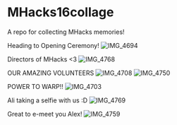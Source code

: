# MHacks16collage
A repo for collecting MHacks memories! 

Heading to Opening Ceremony! 
![IMG_4694](https://github.com/yile-li/MHacks16collage/assets/86922636/6f518a45-52c9-45bf-b109-ce06aa074045)

Directors of MHacks <3
![IMG_4768](https://github.com/yile-li/MHacks16collage/assets/86922636/e806b4ac-7236-4ee0-9059-e5efc6c1a58e)

OUR AMAZING VOLUNTEERS
![IMG_4708](https://github.com/yile-li/MHacks16collage/assets/86922636/31146ebb-ea2f-48f6-ad06-c141d802fbdb)
![IMG_4750](https://github.com/yile-li/MHacks16collage/assets/86922636/37690b10-4103-4303-8e09-710e53078211)

POWER TO WARP!!
![IMG_4703](https://github.com/yile-li/MHacks16collage/assets/86922636/1d62a581-96c9-429c-8830-3c6746da57ea)


Ali taking a selfie with us :D
![IMG_4769](https://github.com/yile-li/MHacks16collage/assets/86922636/9b17c178-54de-45ae-9d8f-0e7fefef4e8a)


Great to e-meet you Alex! 
![IMG_4759](https://github.com/yile-li/MHacks16collage/assets/86922636/c655d7f0-2687-49c2-a4d8-113130dff4f2)
